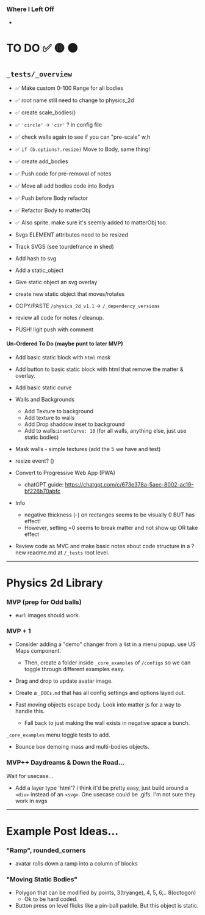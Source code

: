 ### Where I Left Off
- 

# TO DO ✅ 🟡 🟠

## `_tests/_overview`
- ✅ Make custom 0-100 Range for all bodies 
- ✅ root name still need to change to physics_2d
- ✅ create scale_bodies()
- ✅ `'circle'` -> `'cir'` ? in config file
- ✅ check walls again to see if you can "pre-scale" w,h
- ✅ `if (b.options?.resize)` Move to Body, same thing!
- ✅ create add_bodies
- ✅ Push code for pre-removal of notes
- ✅ Move all add bodies code into Bodys
- ✅ Push before Body refactor
- ✅ Refactor Body to matterObj
- ✅ Also sprite. make sure it's seemly added to matterObj too. 

- Svgs ELEMENT attributes need to be resized
- Track SVGS (see tourdefrance in shed)
- Add hash to svg

- Add a static_object
- Give static object an svg overlay
- create new static object that moves/rotates

- COPY/PASTE `/physics_2d_v1.1` -> `/_dependency_versions`
- review all code for notes / cleanup.
- PUSH! ligit push with comment

#### Un-Ordered To Do (maybe punt to later MVP)
- Add basic static block with `html` mask
- Add button to basic static block with html that remove the matter & overlay.
- Add basic static curve

- Walls and Backgrounds
  - Add Texture to background
  - Add texture to walls
  - Add Drop shaddow inset to background
  - Add to walls:`insetCurve: 10` (for all walls, anything else, just use static bodies)
- Mask walls - simple textures (add the 5 we have and test)

- resize event? ()
- Convert to Progressive Web App (PWA) 
  - chatGPT guide: https://chatgpt.com/c/673e378a-5aec-8002-ac19-bf226b70abfc

- Info
  - negative thickness (-) on rectanges seems to be visually 0 BUT has effect!
  - However, setting =0 seems to break matter and not show up OR take effect

- Review code as MVC and make basic notes about code structure in a ?new readme.md at `/_tests` root level. 

----
# Physics 2d Library

### MVP (prep for Odd balls)
- `#url` images should work.

### MVP + 1

- Consider adding a "demo" changer from a list in a menu popup. use US Maps component.
  - Then, create a folder inside `_core_examples` of `/configs` so we can toggle through different examples easy. 
- Drag and drop to update avatar image. 
- Create a `_DOCs.md` that has all config settings and options layed out. 

- Fast moving objects escape body. Look into matter js for a way to handle this.
  - Fall back to just making the wall exists in negative space a bunch.

`_core_examples` menu toggle tests to add.
  - Bounce box demoing mass and multi-bodies objects.

### MVP++ Daydreams & Down the Road...

Wait for usecase...
- Add a layer type 'html'? I think it'd be pretty easy, just build around a `<div>` instead of an `<svg>`. One usecase could be .gifs. I'm not sure they work in svgs 


----
# Example Post Ideas...

### "Ramp", rounded_corners
- avatar rolls down a ramp into a column of blocks 

### "Moving Static Bodies"
- Polygon that can be modified by points, 3(tryange), 4, 5, 6,.. 8(octogon)
  - Ok to be hard coded. 
- Button press on level flicks like a pin-ball paddle. But this object is static.  